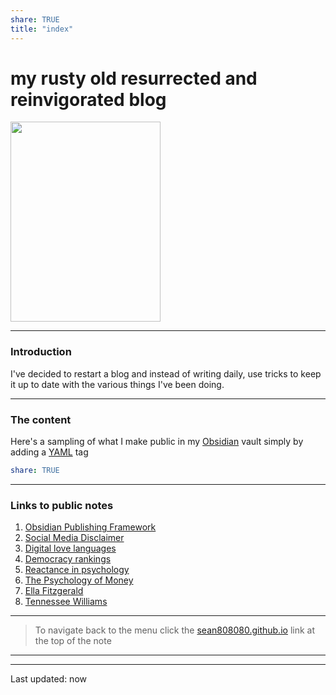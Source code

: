 ```yaml
---
share: TRUE
title: "index"
---
```


# my rusty old resurrected and reinvigorated blog
<a data-flickr-embed="true" href="https://www.flickr.com/photos/44124483010@N01" title=""><img src="https://live.staticflickr.com/65535/52481776173_7d581d02c5.jpg" width="240" height="320" alt=""></a>

---
### Introduction
I've decided to restart a blog and instead of writing daily, use tricks to keep it up to date with the various things I've been doing.

---

### The content
Here's a sampling of what I make public in my [Obsidian](https://obsidian.md) vault simply by adding a [YAML](https://www.redhat.com/en/topics/automation/what-is-yaml) tag
```yaml
share: TRUE
```
---
### Links to public notes
1. [Obsidian Publishing Framework](Obsidian%20Publishing%20Framework) 
2. [Social Media Disclaimer](Social%20Media%20Disclaimer)       
3. [Digital love languages](Digital%20love%20languages)        
4. [Democracy rankings](Democracy%20rankings)            
5. [Reactance in psychology](Reactance%20in%20psychology)       
6. [The Psychology of Money](The%20Psychology%20of%20Money)
7. [Ella Fitzgerald](Ella%20Fitzgerald)               
8. [Tennessee Williams](Tennessee%20Williams)            




---
>To navigate back to the menu click the [sean808080.github.io](https://sean808080.github.io/) link at the top of the note
---

---
Last updated: now
